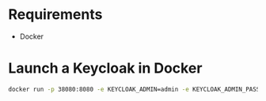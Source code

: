 # Requirements

* Docker

# Launch a Keycloak in Docker
```bash
docker run -p 38080:8080 -e KEYCLOAK_ADMIN=admin -e KEYCLOAK_ADMIN_PASSWORD=admin quay.io/keycloak/keycloak:24.0.2 start-dev
```